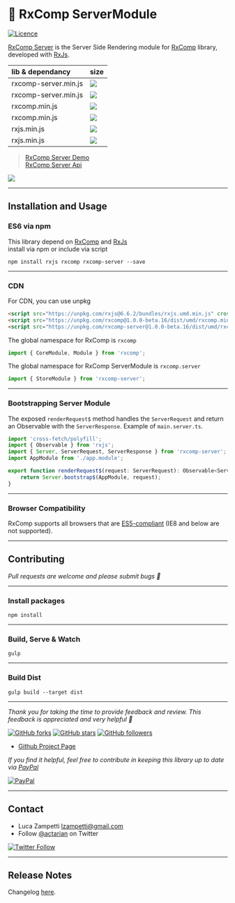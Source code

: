 # 💎 RxComp ServerModule

[![Licence](https://img.shields.io/github/license/actarian/rxcomp-server.svg)](https://github.com/actarian/rxcomp-server)

[RxComp Server](https://github.com/actarian/rxcomp-server) is the Server Side Rendering module for [RxComp](https://github.com/actarian/rxcomp) library, developed with [RxJs](https://github.com/ReactiveX/rxjs).

 lib & dependancy    | size
:--------------------|:----------------------------------------------------------------------------------------------|
rxcomp-server.min.js   | ![](https://img.badgesize.io/https://unpkg.com/rxcomp-server@1.0.0-beta.16/dist/umd/rxcomp-server.min.js.svg?compression=gzip)
rxcomp-server.min.js   | ![](https://img.badgesize.io/https://unpkg.com/rxcomp-server@1.0.0-beta.16/dist/umd/rxcomp-server.min.js.svg)
rxcomp.min.js        | ![](https://img.badgesize.io/https://unpkg.com/rxcomp@1.0.0-beta.16/dist/umd/rxcomp.min.js.svg?compression=gzip)
rxcomp.min.js        | ![](https://img.badgesize.io/https://unpkg.com/rxcomp@1.0.0-beta.16/dist/umd/rxcomp.min.js.svg)
rxjs.min.js          | ![](https://img.badgesize.io/https://unpkg.com/rxjs@6.6.2/bundles/rxjs.umd.min.js.svg?compression=gzip)
rxjs.min.js          | ![](https://img.badgesize.io/https://unpkg.com/rxjs@6.6.2/bundles/rxjs.umd.min.js.svg)
 
> [RxComp Server Demo](https://actarian.github.io/rxcomp-server/)  
> [RxComp Server Api](https://actarian.github.io/rxcomp-server/api/)  

![](https://rawcdn.githack.com/actarian/rxcomp-server/master/docs/img/rxcomp-server-demo.jpg?token=AAOBSISYZJXZNFFWAPGOLYC7DQKIO)  

___
## Installation and Usage

### ES6 via npm
This library depend on [RxComp](https://github.com/actarian/rxcomp) and [RxJs](https://github.com/ReactiveX/rxjs)  
install via npm or include via script   

```
npm install rxjs rxcomp rxcomp-server --save
```
___
### CDN

For CDN, you can use unpkg

```html
<script src="https://unpkg.com/rxjs@6.6.2/bundles/rxjs.umd.min.js" crossorigin="anonymous" SameSite="none Secure"></script>
<script src="https://unpkg.com/rxcomp@1.0.0-beta.16/dist/umd/rxcomp.min.js" crossorigin="anonymous" SameSite="none Secure"></script>  
<script src="https://unpkg.com/rxcomp-server@1.0.0-beta.16/dist/umd/rxcomp-server.min.js" crossorigin="anonymous" SameSite="none Secure"></script>  
```

The global namespace for RxComp is `rxcomp`

```javascript
import { CoreModule, Module } from 'rxcomp';
```

The global namespace for RxComp ServerModule is `rxcomp.server`

```javascript
import { StoreModule } from 'rxcomp-server';
```
___
### Bootstrapping Server Module
The exposed `renderRequest$` method handles the `ServerRequest` and return an Observable with the `ServerResponse`.
Example of `main.server.ts`.  

```javascript
import 'cross-fetch/polyfill';
import { Observable } from 'rxjs';
import { Server, ServerRequest, ServerResponse } from 'rxcomp-server';
import AppModule from './app.module';

export function renderRequest$(request: ServerRequest): Observable<ServerResponse> {
	return Server.bootstrap$(AppModule, request);
}
```
___
### Browser Compatibility
RxComp supports all browsers that are [ES5-compliant](http://kangax.github.io/compat-table/es5/) (IE8 and below are not supported).
___
## Contributing

*Pull requests are welcome and please submit bugs 🐞*
___
### Install packages
```
npm install
```
___
### Build, Serve & Watch 
```
gulp
```
___
### Build Dist
```
gulp build --target dist
```
___
*Thank you for taking the time to provide feedback and review. This feedback is appreciated and very helpful 🌈*

[![GitHub forks](https://img.shields.io/github/forks/actarian/rxcomp.svg?style=social&label=Fork&maxAge=2592000)](https://gitHub.com/actarian/rxcomp/network/)  [![GitHub stars](https://img.shields.io/github/stars/actarian/rxcomp.svg?style=social&label=Star&maxAge=2592000)](https://GitHub.com/actarian/rxcomp/stargazers/)  [![GitHub followers](https://img.shields.io/github/followers/actarian.svg?style=social&label=Follow&maxAge=2592000)](https://github.com/actarian?tab=followers)

* [Github Project Page](https://github.com/actarian/rxcomp)  

*If you find it helpful, feel free to contribute in keeping this library up to date via [PayPal](https://www.paypal.me/circledev/5)*

[![PayPal](https://www.paypalobjects.com/webstatic/en_US/i/buttons/PP_logo_h_100x26.png)](https://www.paypal.me/circledev/5)  

___
## Contact

* Luca Zampetti <lzampetti@gmail.com>
* Follow [@actarian](https://twitter.com/actarian) on Twitter

[![Twitter Follow](https://img.shields.io/twitter/follow/actarian.svg?style=social&label=Follow%20@actarian)](https://twitter.com/actarian)  

___
## Release Notes
Changelog [here](https://github.com/actarian/rxcomp-server/blob/master/CHANGELOG.md).

